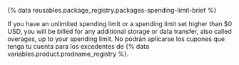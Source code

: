 {% data reusables.package_registry.packages-spending-limit-brief %}

If you have an unlimited spending limit or a spending limit set higher than $0 USD, you will be billed for any additional storage or data transfer, also called overages, up to your spending limit. No podrán aplicarse los cupones que tenga tu cuenta para los excedentes de {% data variables.product.prodname_registry %}.
